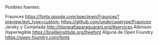 Posibles fuentes:

Fraunces https://fonts.google.com/specimen/Fraunces?preview.text_type=custom; https://github.com/undercasetype/Fraunces
Jeroky y Compilada http://tipografiaparaguarani.org/#services
Atkinson Hyperlegible https://brailleinstitute.org/freefont
Alguna de Open Foundry https://open-foundry.com/fonts


